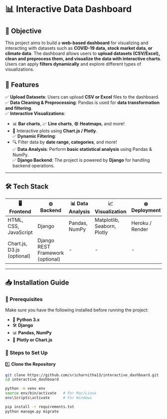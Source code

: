 # 📊 Interactive Data Dashboard

## 🌟 Objective

This project aims to build a **web-based dashboard** for visualizing and interacting with datasets such as **COVID-19 data, stock market data, or climate data**. The dashboard allows users to **upload datasets (CSV/Excel), clean and preprocess them, and visualize the data with interactive charts**. Users can apply **filters dynamically** and explore different types of visualizations.

## 🚀 Features

✅ **Upload Datasets**: Users can upload **CSV or Excel** files to the dashboard.  
✅ **Data Cleaning & Preprocessing**: Pandas is used for **data transformation and filtering**.  
✅ **Interactive Visualizations**:  
   - 📊 **Bar charts**, 📈 **Line charts**, 🟢 **Heatmaps**, and more!  
   - 🎨 Interactive plots using **Chart.js / Plotly**.  
✅ **Dynamic Filtering**:  
   - 🔍 Filter data by **date range, categories**, and more!  
✅ **Data Analysis**: Perform **basic statistical analysis** using Pandas & NumPy.  
✅ **Django Backend**: The project is powered by **Django** for handling backend operations.  

---

## 🛠 Tech Stack

| 🖥️ Frontend   | ⚙️ Backend | 📊 Data Analysis | 📈 Visualization | 🌐 Deployment |
|--------------|------------|----------------|-----------------|--------------|
| HTML, CSS, JavaScript | Django | Pandas, NumPy | Matplotlib, Seaborn, Plotly | Heroku / Render |
| Chart.js, D3.js (optional) | Django REST Framework (optional) | - | - | - |

---

## 📥 Installation Guide

### 🔧 Prerequisites
Make sure you have the following installed before running the project:
- 🐍 **Python 3.x**
- 🛠 **Django**
- 📊 **Pandas, NumPy**
- 🎨 **Plotly or Chart.js**

### 🚀 Steps to Set Up

1️⃣ **Clone the Repository**  
```bash
git clone https://github.com/sricharnitha13/interactive_dashboard.git
cd interactive_dashboard

python -m venv env
source env/bin/activate   # For Mac/Linux
env\Scripts\activate      # For Windows

pip install -r requirements.txt
python manage.py migrate

